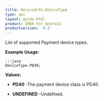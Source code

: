 ```yaml
---
title: DeviceInfo.DeviceType
type: api
layout: guide.html
product: EMDK For Android
productversion: '4.2'
---
```



List of supported Payment device types.
 
 

**Example Usage:**
	
	:::java	
	DeviceType.PD40;


**Values:**

* **PD40** -The payment device class is PD40.

* **UNDEFINED** -Undefined.

